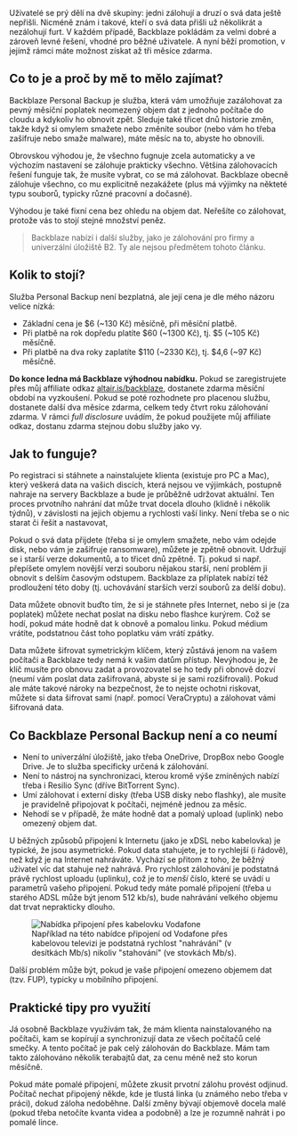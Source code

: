 <!-- dcterms:title = Neomezená záloha pro každého za stovku měsíčně - nyní tři měsíce zdarma -->
<!-- dcterms:abstract = Uživatelé se prý dělí na dvě skupiny: jedni zálohují a druzí o svá data ještě nepřišli. Nicméně znám i takové, kteří o svá data přišli už několikrát a nezálohují furt. V každém případě, Backblaze pokládám za velmi dobré a zároveň levné řešení, vhodné pro běžné uživatele. A nyní běží promotion, v jejímž rámci máte možnost získat až tři měsíce zdarma. -->
<!-- dcterms:creator = Michal Altair Valášek -->
<!-- x4w:pictureUrl = /perex-pictures/logo-backblaze.svg -->
<!-- x4w:pictureWidth = 150 -->
<!-- x4w:pictureHeight = 150 -->
<!-- x4w:coverUrl = /cover-pictures/20210106-backblaze.jpg -->
<!-- x4w:coverCredits = Backblaze.com -->
<!-- x4w:category = IT -->
<!-- dcterms:dateAccepted = 2021-01-06 -->

Uživatelé se prý dělí na dvě skupiny: jedni zálohují a druzí o svá data ještě nepřišli. Nicméně znám i takové, kteří o svá data přišli už několikrát a nezálohují furt. V každém případě, Backblaze pokládám za velmi dobré a zároveň levné řešení, vhodné pro běžné uživatele. A nyní běží promotion, v jejímž rámci máte možnost získat až tři měsíce zdarma.

## Co to je a proč by mě to mělo zajímat?

Backblaze Personal Backup je služba, která vám umožňuje zazálohovat za pevný měsíční poplatek neomezený objem dat z jednoho počítače do cloudu a kdykoliv ho obnovit zpět. Sleduje také třicet dnů historie změn, takže když si omylem smažete nebo změníte soubor (nebo vám ho třeba zašifruje nebo smaže malware), máte měsíc na to, abyste ho obnovili.

Obrovskou výhodou je, že všechno fugnuje zcela automaticky a ve výchozím nastavení se zálohuje prakticky všechno. Většina zálohovacích řešení funguje tak, že musíte vybrat, co se má zálohovat. Backblaze obecně zálohuje všechno, co mu explicitně nezakážete (plus má výjimky na někteté typu souborů, typicky různé pracovní a dočasné).

Výhodou je také fixní cena bez ohledu na objem dat. Neřešíte co zálohovat, protože vás to stojí stejné množství peněz.

> Backblaze nabízí i další služby, jako je zálohování pro firmy a univerzální úložiště B2. Ty ale nejsou předmětem tohoto článku.

## Kolik to stojí?

Služba Personal Backup není bezplatná, ale její cena je dle mého názoru velice nízká:

* Základní cena je $6 (~130 Kč) měsíčně, při měsíční platbě.
* Při platbě na rok dopředu platíte $60 (~1300 Kč), tj. $5 (~105 Kč) měsíčně.
* Při platbě na dva roky zaplatíte $110 (~2330 Kč), tj. $4,6 (~97 Kč) měsíčně.

**Do konce ledna má Backblaze výhodnou nabídku.** Pokud se zaregistrujete přes můj affiliate odkaz [altair.is/backblaze](https://altair.is/backblaze), dostanete zdarma měsíční období na vyzkoušení. Pokud se poté rozhodnete pro placenou službu, dostanete další dva měsíce zdarma, celkem tedy čtvrt roku zálohování zdarma. V rámci _full disclosure_ uvádím, že pokud použijete můj affiliate odkaz, dostanu zdarma stejnou dobu služby jako vy.

## Jak to funguje?

Po registraci si stáhnete a nainstalujete klienta (existuje pro PC a Mac), který veškerá data na vašich discích, která nejsou ve výjimkách, postupně nahraje na servery Backblaze a bude je průběžně udržovat aktuální. Ten proces prvotního nahrání dat může trvat docela dlouho (klidně i několik týdnů), v závislosti na jejich objemu a rychlosti vaší linky. Není třeba se o nic starat či řešit a nastavovat, 

Pokud o svá data přijdete (třeba si je omylem smažete, nebo vám odejde disk, nebo vám je zašifruje ransomware), můžete je zpětně obnovit. Udržují se i starší verze dokumentů, a to třicet dnů zpětně. Tj. pokud si např. přepíšete omylem novější verzi souboru nějakou starší, není problém ji obnovit s delším časovým odstupem. Backblaze za příplatek nabízí též prodloužení této doby (tj. uchovávání starších verzí souborů za delší dobu).

Data můžete obnovit buďto tím, že si je stáhnete přes Internet, nebo si je (za poplatek) můžete nechat poslat na disku nebo flashce kurýrem. Což se hodí, pokud máte hodně dat k obnově a pomalou linku. Pokud médium vrátíte, podstatnou část toho poplatku vám vrátí zpátky.

Data můžete šifrovat symetrickým klíčem, který zůstává jenom na vašem počítači a Backblaze tedy nemá k vašim datům přístup. Nevýhodou je, že klíč musíte pro obnovu zadat a provozovatel se ho tedy při obnově dozví (neumí vám poslat data zašifrovaná, abyste si je sami rozšifrovali). Pokud ale máte takové nároky na bezpečnost, že to nejste ochotni riskovat, můžete si data šifrovat sami (např. pomocí VeraCryptu) a zálohovat vámi šifrovaná data.

## Co Backblaze Personal Backup není a co neumí

* Není to univerzální úložiště, jako třeba OneDrive, DropBox nebo Google Drive. Je to služba specificky určená k zálohování.
* Není to nástroj na synchronizaci, kterou kromě výše zmíněných nabízí třeba i Resilio Sync (dříve BitTorrent Sync).
* Umí zálohovat i externí disky (třeba USB disky nebo flashky), ale musíte je pravidelně připojovat k počítači, nejméně jednou za měsíc.
* Nehodí se v případě, že máte hodně dat a pomalý upload (uplink) nebo omezený objem dat.

U běžných způsobů připojení k Internetu (jako je xDSL nebo kabelovka) je typické, že jsou asymetrické. Pokud data stahujete, je to rychlejší (i řádově), než když je na Internet nahráváte. Vychází se přitom z toho, že běžný uživatel víc dat stahuje než nahrává. Pro rychlost zálohování je podstatná právě rychlost uploadu (uplinku), což je to _menší_ číslo, které se uvádí u parametrů vašeho připojení. Pokud tedy máte pomalé připojení (třeba u starého ADSL může být jenom 512 kb/s), bude nahrávání velkého objemu dat trvat neprakticky dlouho.

<figure>
    <img src="https://www.cdn.altairis.cz/Blog/2021/20210106-backblaze-vodafone.png" alt="Nabídka připojení přes kabelovku Vodafone"/>
    <figcaption>Například na této nabídce připojení od Vodafone přes kabelovou televizi je podstatná rychlost "nahrávání" (v desítkách Mb/s) nikoliv "stahování" (ve stovkách Mb/s).</figcaption>
</figure>

Další problém může být, pokud je vaše připojení omezeno objemem dat (tzv. FUP), typicky u mobilního připojení.

## Praktické tipy pro využití

Já osobně Backblaze využívám tak, že mám klienta nainstalovaného na počítači, kam se kopírují a synchronizují data ze všech počítačů celé smečky. A tento počítač je pak celý zálohován do Backblaze. Mám tam takto zálohováno několik terabajtů dat, za cenu méně než sto korun měsíčně.

Pokud máte pomalé připojení, můžete zkusit prvotní zálohu provést odjinud. Počítač nechat připojený někde, kde je tlustá linka (u známého nebo třeba v práci), dokud záloha nedoběhne. Další změny bývají objemově docela malé (pokud třeba netočíte kvanta videa a podobně) a lze je rozumně nahrát i po pomalé lince.